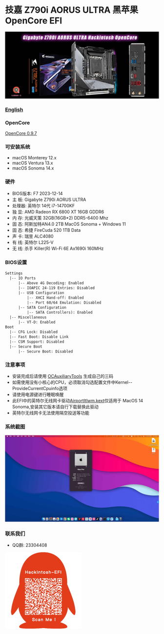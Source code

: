 # 技嘉 Z790i AORUS ULTRA 黑苹果 OpenCore EFI

![image](ScreenShot/Gigabyte-Z790i-AORUS-ULTRA.jpg)

### [English](https://github.com/hackintosh-efi/ASRock-DeskMini-310)

### OpenCore

[OpenCore 0.9.7](https://github.com/acidanthera/OpenCorePkg)

### 可安装系统

- macOS Monterey 12.x 
- macOS Ventura  13.x 
- macOS Sonoma  14.x 


### 硬件

- BIOS版本: F7  2023-12-14
- 主  板: Gigabyte Z790i AORUS ULTRA
- 处理器: 英特尔 14代 i7-14700KF
- 独   显: AMD Radeon RX 6800 XT 16GB GDDR6
- 内   存: 光威天策 32GB(16GB*2) DDR5-6400 Mhz
- 固   态: 阿斯加特AN4.0 2TB   MacOS Sonoma + Windows 11
- 固   态: 希捷 FireCuda 520 1TB   Data
- 声   卡: 瑞昱 ALC4080
- 有   线: 英特尔 L225-V
- 无   线: 杀手 Killer(R) Wi-Fi 6E Ax1690i 160MHz

### BIOS设置

```
Settings
  |-- IO Ports
      |-- Above 4G Decoding: Enabled
      |-- IOAPIC 24-119 Entries: Disabled
      |-- USB Configuration
          |-- XHCI Hand-off: Enabled 
          |-- Port 60/64 Emulation: Disabled
      |-- SATA Configuration
          |-- SATA Controllers): Enabled 
  |-- Miscellaneous 
      |-- VT-D: Enabled    
Boot 
  |-- CFG Lock: Disabled
  |-- Fast Boot: Disable Link
  |-- CSM Support: Disabled
  |-- Secure Boot
      |-- Secure Boot: Disabled
```



### 注意事项

 - 安装完成后请使用 [OCAuxiliaryTools](https://github.com/ic005k/OCAuxiliaryTools/releases) 生成自己的三码
 - 如需使用没有小核心的CPU，必须取消勾选配置文件中Kernel--ProvideCurrentCpuinfo选项
 - 请使用电源键进行睡眠唤醒
 - 此EFI中的英特尔无线网卡驱动[AirportItlwm.kext](https://github.com/OpenIntelWireless/itlwm/releases)仅适用于 MacOS 14 Sonoma,安装其它版本请自行下载替换此驱动
 - 英特尔无线网卡无法使用隔空投送等功能

### 系统截图

![image](ScreenShot/sonoma.jpg)



### 联系我们

- QQ群: 23304408

![image](ScreenShot/QRCode.png)